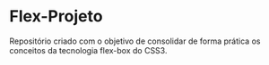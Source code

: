 # Flex-Projeto
Repositório criado com o objetivo de consolidar de forma prática os conceitos da tecnologia flex-box do CSS3.
